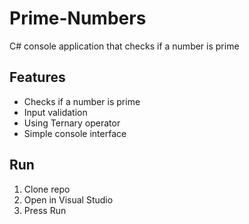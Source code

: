 # Prime-Numbers
C# console application that checks if a number is prime

## Features
- Checks if a number is prime
- Input validation
- Using Ternary operator
- Simple console interface

## Run
1. Clone repo
2. Open in Visual Studio
3. Press Run
